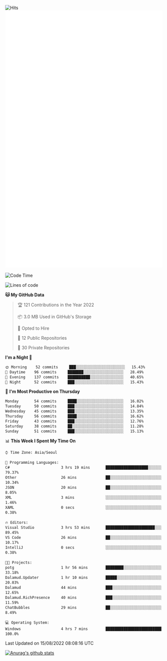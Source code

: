 ![Hits](https://hits.seeyoufarm.com/api/count/incr/badge.svg?url=https%3A%2F%2Fgithub.com%2Fkokose1234&count_bg=%2379C83D&title_bg=%23555555&icon=apple.svg&icon_color=%23E7E7E7&title=hits&edge_flat=false)
<br/>
![Metrics](https://github.com/kokose1234/kokose1234/blob/main/github-metrics.svg)

<!--START_SECTION:waka-->
![Code Time](http://img.shields.io/badge/Code%20Time-664%20hrs%2014%20mins-blue)

![Lines of code](https://img.shields.io/badge/From%20Hello%20World%20I%27ve%20Written-936%20Thousand%20lines%20of%20code-blue)

**🐱 My GitHub Data** 

> 🏆 121 Contributions in the Year 2022
 > 
> 📦 3.0 MB Used in GitHub's Storage 
 > 
> 💼 Opted to Hire
 > 
> 📜 12 Public Repositories 
 > 
> 🔑 30 Private Repositories  
 > 
**I'm a Night 🦉** 

```text
🌞 Morning    52 commits     ███░░░░░░░░░░░░░░░░░░░░░░   15.43% 
🌆 Daytime    96 commits     ███████░░░░░░░░░░░░░░░░░░   28.49% 
🌃 Evening    137 commits    ██████████░░░░░░░░░░░░░░░   40.65% 
🌙 Night      52 commits     ███░░░░░░░░░░░░░░░░░░░░░░   15.43%

```
📅 **I'm Most Productive on Thursday** 

```text
Monday       54 commits     ████░░░░░░░░░░░░░░░░░░░░░   16.02% 
Tuesday      50 commits     ███░░░░░░░░░░░░░░░░░░░░░░   14.84% 
Wednesday    45 commits     ███░░░░░░░░░░░░░░░░░░░░░░   13.35% 
Thursday     56 commits     ████░░░░░░░░░░░░░░░░░░░░░   16.62% 
Friday       43 commits     ███░░░░░░░░░░░░░░░░░░░░░░   12.76% 
Saturday     38 commits     ██░░░░░░░░░░░░░░░░░░░░░░░   11.28% 
Sunday       51 commits     ███░░░░░░░░░░░░░░░░░░░░░░   15.13%

```


📊 **This Week I Spent My Time On** 

```text
⌚︎ Time Zone: Asia/Seoul

💬 Programming Languages: 
C#                       3 hrs 19 mins       ███████████████████░░░░░░   79.37% 
Other                    26 mins             ██░░░░░░░░░░░░░░░░░░░░░░░   10.34% 
JSON                     20 mins             ██░░░░░░░░░░░░░░░░░░░░░░░   8.05% 
XML                      3 mins              ░░░░░░░░░░░░░░░░░░░░░░░░░   1.46% 
XAML                     0 secs              ░░░░░░░░░░░░░░░░░░░░░░░░░   0.38%

🔥 Editors: 
Visual Studio            3 hrs 53 mins       ██████████████████████░░░   89.45% 
VS Code                  26 mins             ██░░░░░░░░░░░░░░░░░░░░░░░   10.17% 
IntelliJ                 0 secs              ░░░░░░░░░░░░░░░░░░░░░░░░░   0.38%

🐱‍💻 Projects: 
potg                     1 hr 56 mins        ████████░░░░░░░░░░░░░░░░░   33.18% 
Dalamud.Updater          1 hr 10 mins        █████░░░░░░░░░░░░░░░░░░░░   20.03% 
Dalamud                  44 mins             ███░░░░░░░░░░░░░░░░░░░░░░   12.65% 
Dalamud.RichPresence     40 mins             ███░░░░░░░░░░░░░░░░░░░░░░   11.59% 
ChatBubbles              29 mins             ██░░░░░░░░░░░░░░░░░░░░░░░   8.49%

💻 Operating System: 
Windows                  4 hrs 7 mins        █████████████████████████   100.0%

```


 Last Updated on 15/08/2022 08:08:16 UTC
<!--END_SECTION:waka-->

[![Anurag's github stats](https://github-readme-stats.vercel.app/api?username=kokose1234&theme=dracula)](https://github.com/anuraghazra/github-readme-stats)



	
